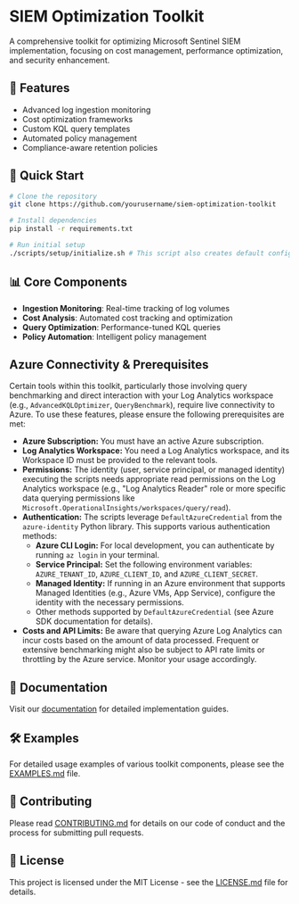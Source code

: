 # SIEM Optimization Toolkit

A comprehensive toolkit for optimizing Microsoft Sentinel SIEM implementation, focusing on cost management, performance optimization, and security enhancement.

## 🎯 Features

- Advanced log ingestion monitoring
- Cost optimization frameworks
- Custom KQL query templates
- Automated policy management
- Compliance-aware retention policies

## 🚀 Quick Start

```bash
# Clone the repository
git clone https://github.com/yourusername/siem-optimization-toolkit

# Install dependencies
pip install -r requirements.txt

# Run initial setup
./scripts/setup/initialize.sh # This script also creates default configuration files and necessary directories if they are missing.
```

## 📊 Core Components

- **Ingestion Monitoring**: Real-time tracking of log volumes
- **Cost Analysis**: Automated cost tracking and optimization
- **Query Optimization**: Performance-tuned KQL queries
- **Policy Automation**: Intelligent policy management

##  Azure Connectivity & Prerequisites

Certain tools within this toolkit, particularly those involving query benchmarking and direct interaction with your Log Analytics workspace (e.g., `AdvancedKQLOptimizer`, `QueryBenchmark`), require live connectivity to Azure. To use these features, please ensure the following prerequisites are met:

*   **Azure Subscription:** You must have an active Azure subscription.
*   **Log Analytics Workspace:** You need a Log Analytics workspace, and its Workspace ID must be provided to the relevant tools.
*   **Permissions:** The identity (user, service principal, or managed identity) executing the scripts needs appropriate read permissions on the Log Analytics workspace (e.g., "Log Analytics Reader" role or more specific data querying permissions like `Microsoft.OperationalInsights/workspaces/query/read`).
*   **Authentication:** The scripts leverage `DefaultAzureCredential` from the `azure-identity` Python library. This supports various authentication methods:
    *   **Azure CLI Login:** For local development, you can authenticate by running `az login` in your terminal.
    *   **Service Principal:** Set the following environment variables: `AZURE_TENANT_ID`, `AZURE_CLIENT_ID`, and `AZURE_CLIENT_SECRET`.
    *   **Managed Identity:** If running in an Azure environment that supports Managed Identities (e.g., Azure VMs, App Service), configure the identity with the necessary permissions.
    *   Other methods supported by `DefaultAzureCredential` (see Azure SDK documentation for details).
*   **Costs and API Limits:** Be aware that querying Azure Log Analytics can incur costs based on the amount of data processed. Frequent or extensive benchmarking might also be subject to API rate limits or throttling by the Azure service. Monitor your usage accordingly.

## 📘 Documentation

Visit our [documentation](./docs/README.md) for detailed implementation guides.

## 🛠️ Examples

For detailed usage examples of various toolkit components, please see the [EXAMPLES.md](EXAMPLES.md) file.

## 🤝 Contributing

Please read [CONTRIBUTING.md](CONTRIBUTING.md) for details on our code of conduct and the process for submitting pull requests.

## 📜 License

This project is licensed under the MIT License - see the [LICENSE.md](LICENSE.md) file for details.
